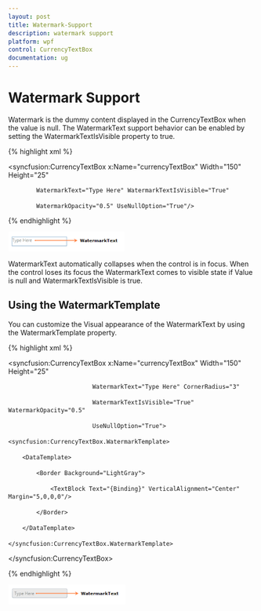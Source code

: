 ```yaml
---
layout: post
title: Watermark-Support
description: watermark support
platform: wpf
control: CurrencyTextBox 
documentation: ug
---
```


# Watermark Support

Watermark is the dummy content displayed in the CurrencyTextBox when the value is null. The WatermarkText support behavior can be enabled by setting the WatermarkTextIsVisible property to true.


{% highlight xml %}





<syncfusion:CurrencyTextBox x:Name="currencyTextBox" Width="150" Height="25" 

            WatermarkText="Type Here" WatermarkTextIsVisible="True" 

            WatermarkOpacity="0.5" UseNullOption="True"/>

{% endhighlight %}

![](Watermark-Support_images/Watermark-Support_img1.png)





WatermarkText automatically collapses when the control is in focus. When the control loses its focus the WatermarkText comes to visible state if Value is null and WatermarkTextIsVisible is true.

## Using the WatermarkTemplate

You can customize the Visual appearance of the WatermarkText by using the WatermarkTemplate property.



{% highlight xml %}





<syncfusion:CurrencyTextBox x:Name="currencyTextBox" Width="150" Height="25" 

                            WatermarkText="Type Here" CornerRadius="3" 

                            WatermarkTextIsVisible="True" WatermarkOpacity="0.5" 

                            UseNullOption="True">

    <syncfusion:CurrencyTextBox.WatermarkTemplate>

        <DataTemplate>

            <Border Background="LightGray">

                <TextBlock Text="{Binding}" VerticalAlignment="Center" Margin="5,0,0,0"/>

            </Border>

        </DataTemplate>

    </syncfusion:CurrencyTextBox.WatermarkTemplate>

</syncfusion:CurrencyTextBox>

{% endhighlight %}

![](Watermark-Support_images/Watermark-Support_img2.png)



